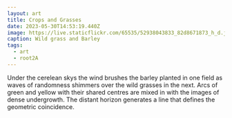 ```yaml
---
layout: art
title: Crops and Grasses
date: 2023-05-30T14:53:19.440Z
image: https://live.staticflickr.com/65535/52938043833_82d8671873_h_d.jpg
caption: Wild grass and Barley
tags:
  - art
  - root2A
---
```

Under the cerelean skys the wind brushes the barley planted in one field as waves of randomness shimmers over the wild grasses in the next. Arcs of green and yellow with their shared centres are mixed in with the images of dense undergrowth. The distant horizon generates a line that defines the geometric coincidence.